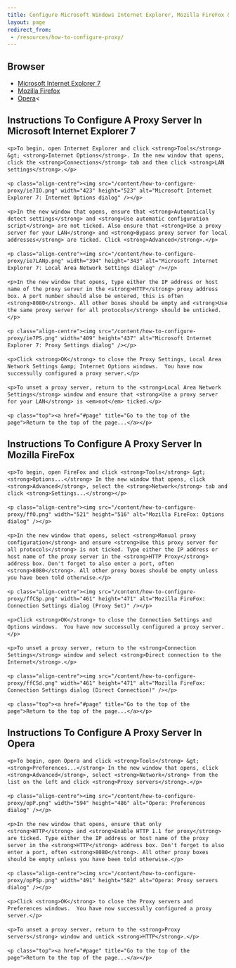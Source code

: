 ```yaml
---
title: Configure Microsoft Windows Internet Explorer, Mozilla FireFox & Opera To Use A Proxy Server
layout: page
redirect_from:
 - /resources/how-to-configure-proxy/
---
```

## Browser

- <a href="#ie7" title="Instructions on how to configure Microsoft Internet Explorer 7 to use a proxy server">Microsoft Internet Explorer 7</a>
- <a href="#firefox" title="Instructions on how to configure Mozilla Firefox to use a proxy server">Mozilla Firefox</a>
- <a href="#opera" title="Instructions on how to configure Opera to use a proxy server">Opera</a><

<div id="ie7">
	<h2>Instructions To Configure A Proxy Server In Microsoft Internet Explorer 7</h2>

	<p>To begin, open Internet Explorer and click <strong>Tools</strong> &gt; <strong>Internet Options</strong>. In the new window that opens, click the <strong>Connections</strong> tab and then click <strong>LAN settings</strong>.</p>

	<p class="align-centre"><img src="/content/how-to-configure-proxy/ie7IO.png" width="423" height="523" alt="Microsoft Internet Explorer 7: Internet Options dialog" /></p>

	<p>In the new window that opens, ensure that <strong>Automatically detect settings</strong> and <strong>Use automatic configuration script</strong> are not ticked. Also ensure that <strong>Use a proxy server for your LAN</strong> and <strong>Bypass proxy server for local addresses</strong> are ticked. Click <strong>Advanced</strong>.</p>

	<p class="align-centre"><img src="/content/how-to-configure-proxy/ie7LANp.png" width="394" height="343" alt="Microsoft Internet Explorer 7: Local Area Network Settings dialog" /></p>

	<p>In the new window that opens, type either the IP address or host name of the proxy server in the <strong>HTTP</strong> proxy address box. A port number should also be entered, this is often <strong>8080</strong>. All other boxes should be empty and <strong>Use the same proxy server for all protocols</strong> should be unticked.</p>

	<p class="align-centre"><img src="/content/how-to-configure-proxy/ie7PS.png" width="409" height="437" alt="Microsoft Internet Explorer 7: Proxy Settings dialog" /></p>

	<p>Click <strong>OK</strong> to close the Proxy Settings, Local Area Network Settings &amp; Internet Options windows.  You have now successully configured a proxy server.</p>

	<p>To unset a proxy server, return to the <strong>Local Area Network Settings</strong> window and ensure that <strong>Use a proxy server for your LAN</strong> is <em>not</em> ticked.</p>
	
	<p class="top"><a href="#page" title="Go to the top of the page">Return to the top of the page...</a></p>
</div>

<div id="firefox">
	<h2>Instructions To Configure A Proxy Server In Mozilla FireFox</h2>

	<p>To begin, open FireFox and click <strong>Tools</strong> &gt; <strong>Options...</strong> In the new window that opens, click <strong>Advanced</strong>, select the <strong>Network</strong> tab and click <strong>Settings...</strong></p>

	<p class="align-centre"><img src="/content/how-to-configure-proxy/ffO.png" width="521" height="516" alt="Mozilla FireFox: Options dialog" /></p>

	<p>In the new window that opens, select <strong>Manual proxy configuration</strong> and ensure <strong>Use this proxy server for all protocols</strong> is not ticked. Type either the IP address or host name of the proxy server in the <strong>HTTP Proxy</strong> address box. Don't forget to also enter a port, often <strong>8080</strong>. All other proxy boxes should be empty unless you have been told otherwise.</p>

	<p class="align-centre"><img src="/content/how-to-configure-proxy/ffCSp.png" width="461" height="471" alt="Mozilla FireFox: Connection Settings dialog (Proxy Set)" /></p>

	<p>Click <strong>OK</strong> to close the Connection Settings and Options windows.  You have now successully configured a proxy server.</p>

	<p>To unset a proxy server, return to the <strong>Connection Settings</strong> window and select <strong>Direct connection to the Internet</strong>.</p>

	<p class="align-centre"><img src="/content/how-to-configure-proxy/ffCSd.png" width="461" height="471" alt="Mozilla FireFox: Connection Settings dialog (Direct Connection)" /></p>
	
	<p class="top"><a href="#page" title="Go to the top of the page">Return to the top of the page...</a></p>
</div>

<div id="opera">
	<h2>Instructions To Configure A Proxy Server In Opera</h2>

	<p>To begin, open Opera and click <strong>Tools</strong> &gt; <strong>Preferences...</strong> In the new window that opens, click <strong>Advanced</strong>, select <strong>Network</strong> from the list on the left and click <strong>Proxy servers</strong>.</p>

	<p class="align-centre"><img src="/content/how-to-configure-proxy/opP.png" width="594" height="486" alt="Opera: Preferences dialog" /></p>

	<p>In the new window that opens, ensure that only <strong>HTTP</strong> and <strong>Enable HTTP 1.1 for proxy</strong> are ticked. Type either the IP address or host name of the proxy server in the <strong>HTTP</strong> address box. Don't forget to also enter a port, often <strong>8080</strong>. All other proxy boxes should be empty unless you have been told otherwise.</p>

	<p class="align-centre"><img src="/content/how-to-configure-proxy/opPSp.png" width="491" height="582" alt="Opera: Proxy servers dialog" /></p>

	<p>Click <strong>OK</strong> to close the Proxy servers and Preferences windows.  You have now successully configured a proxy server.</p>

	<p>To unset a proxy server, return to the <strong>Proxy servers</strong> window and untick <strong>HTTP</strong>.</p>
	
	<p class="top"><a href="#page" title="Go to the top of the page">Return to the top of the page...</a></p>
</div>
